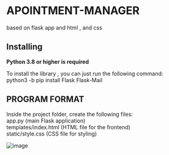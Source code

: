 # APOINTMENT-MANAGER
based on flask app and html , and css

Installing
----------

**Python 3.8 or higher is required**

To install the library , you can just run the following command:<br>
python3 -b pip install Flask Flask-Mail


PROGRAM FORMAT 
--------------
Inside the project folder, create the following files:<br>
app.py (main Flask application)<br>
templates/index.html (HTML file for the frontend)<br>
static/style.css (CSS file for styling)<br>


![image](https://github.com/PraneetBose/APOINTMENT-MANAGER/assets/94593299/c805df0a-6359-45d5-9bdb-26fca43d2320)



